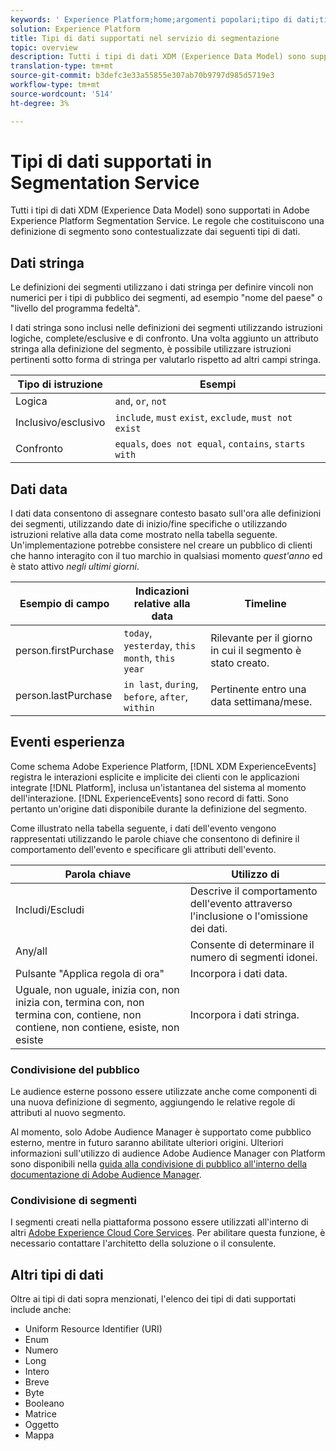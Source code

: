 ```yaml
---
keywords: ' Experience Platform;home;argomenti popolari;tipo di dati;tipi di dati;tipi di dati;tipo di dati;tipi di dati di segmentazione;segmentazione;segmentazione;servizio di segmentazione;tipi di dati di servizi di segmentazione;'
solution: Experience Platform
title: Tipi di dati supportati nel servizio di segmentazione
topic: overview
description: Tutti i tipi di dati XDM (Experience Data Model) sono supportati in  Adobe Segmentation Service. Le regole che costituiscono una definizione di segmento sono contestualizzate dai seguenti tipi di dati.
translation-type: tm+mt
source-git-commit: b3defc3e33a55855e307ab70b9797d985d5719e3
workflow-type: tm+mt
source-wordcount: '514'
ht-degree: 3%

---
```



# Tipi di dati supportati in Segmentation Service

Tutti i tipi di dati XDM (Experience Data Model) sono supportati in Adobe Experience Platform Segmentation Service. Le regole che costituiscono una definizione di segmento sono contestualizzate dai seguenti tipi di dati.

## Dati stringa

Le definizioni dei segmenti utilizzano i dati stringa per definire vincoli non numerici per i tipi di pubblico dei segmenti, ad esempio &quot;nome del paese&quot; o &quot;livello del programma fedeltà&quot;.

I dati stringa sono inclusi nelle definizioni dei segmenti utilizzando istruzioni logiche, complete/esclusive e di confronto. Una volta aggiunto un attributo stringa alla definizione del segmento, è possibile utilizzare istruzioni pertinenti sotto forma di stringa per valutarlo rispetto ad altri campi stringa.

| Tipo di istruzione | Esempi |
| -------------- | -------- |
| Logica | `and`, `or`, `not` |
| Inclusivo/esclusivo | `include`, `must` `exist`, `exclude`, `must not exist` |
| Confronto | `equals`, `does not equal`, `contains`, `starts with` |

## Dati data

I dati data consentono di assegnare contesto basato sull&#39;ora alle definizioni dei segmenti, utilizzando date di inizio/fine specifiche o utilizzando istruzioni relative alla data come mostrato nella tabella seguente. Un&#39;implementazione potrebbe consistere nel creare un pubblico di clienti che hanno interagito con il tuo marchio in qualsiasi momento *quest&#39;anno* ed è stato attivo *negli ultimi giorni*.

| Esempio di campo | Indicazioni relative alla data | Timeline  |
| ------------- | ------------------------ | --------- |
| person.firstPurchase | `today`,  `yesterday`,  `this month`,  `this year` | Rilevante per il giorno in cui il segmento è stato creato. |
| person.lastPurchase | `in last`, `during`, `before`, `after`, `within` | Pertinente entro una data settimana/mese. |

## Eventi esperienza

Come schema Adobe Experience Platform, [!DNL XDM ExperienceEvents] registra le interazioni esplicite e implicite dei clienti con le applicazioni integrate [!DNL Platform], inclusa un&#39;istantanea del sistema al momento dell&#39;interazione. [!DNL ExperienceEvents] sono record di fatti. Sono pertanto un&#39;origine dati disponibile durante la definizione del segmento.

Come illustrato nella tabella seguente, i dati dell&#39;evento vengono rappresentati utilizzando le parole chiave che consentono di definire il comportamento dell&#39;evento e specificare gli attributi dell&#39;evento.

| Parola chiave | Utilizzo di  |
| ------- | --- |
| Includi/Escludi | Descrive il comportamento dell&#39;evento attraverso l&#39;inclusione o l&#39;omissione dei dati. |
| Any/all | Consente di determinare il numero di segmenti idonei. |
| Pulsante &quot;Applica regola di ora&quot; | Incorpora i dati data. |
| Uguale, non uguale, inizia con, non inizia con, termina con, non termina con, contiene, non contiene, non contiene, esiste, non esiste | Incorpora i dati stringa. |

### Condivisione del pubblico

Le audience esterne possono essere utilizzate anche come componenti di una nuova definizione di segmento, aggiungendo le relative regole di attributi al nuovo segmento.

Al momento, solo Adobe Audience Manager è supportato come pubblico esterno, mentre in futuro saranno abilitate ulteriori origini. Ulteriori informazioni sull&#39;utilizzo di audience Adobe Audience Manager con Platform sono disponibili nella [guida alla condivisione di pubblico all&#39;interno della documentazione di Adobe Audience Manager](https://docs.adobe.com/content/help/en/audience-manager/user-guide/implementation-integration-guides/integration-experience-platform/aam-aep-audience-sharing.html).

### Condivisione di segmenti

I segmenti creati nella piattaforma possono essere utilizzati all&#39;interno di altri [Adobe Experience Cloud Core Services](https://docs.adobe.com/content/help/it-IT/core-services/interface/experience-cloud.html). Per abilitare questa funzione, è necessario contattare l&#39;architetto della soluzione o il consulente.

## Altri tipi di dati

Oltre ai tipi di dati sopra menzionati, l&#39;elenco dei tipi di dati supportati include anche:

- Uniform Resource Identifier (URI)
- Enum
- Numero
- Long
- Intero
- Breve
- Byte
- Booleano
- Matrice
- Oggetto
- Mappa